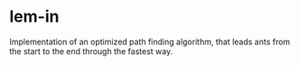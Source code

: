 # lem-in

Implementation of an optimized path finding algorithm, that leads ants from the start to the end through the fastest way.
